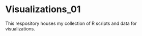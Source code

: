 # Visualizations_01
This respository houses my collection of R scripts and data for visualizations.
